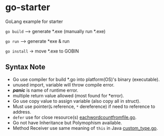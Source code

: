 # go-starter
GoLang example for starter

```go build``` --> generate *.exe (manually run *.exe)


```go run``` --> generate *exe & run 

```go install``` -> move *.exe to GOBIN


## Syntax Note
- Go use compiler for build *.go into platform(OS)'s binary (executable).
- unused import, variable will throw compile error.
- ***panic*** is name of runtime error.
- multiple return value allowed (most found for *error).
- Go use copy value to assign variable (also copy all in struct).
- Must use pointer(```&``` reference, ```*``` dereference) if need to reference to address.
- ```defer``` use for close resource(s) [eachwordcountfromfile.go](./workshop/eachwordcountfromfile.go).
- Go not have Inheritance but Polymophism available.
- Method Receiver use same meaning of ```this``` in Java [custom_type.go](./custom_type.go).